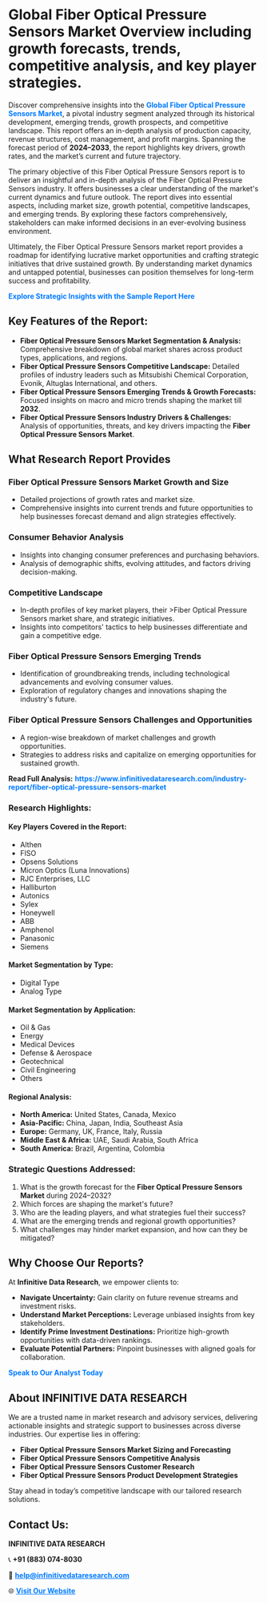 <h1>Global Fiber Optical Pressure Sensors Market Overview including growth forecasts, trends, competitive analysis, and key player strategies.</h1>
<p>
Discover comprehensive insights into the 
<a href="https://www.infinitivedataresearch.com/industry-report/fiber-optical-pressure-sensors-market" rel="dofollow" style="color: #007BFF; text-decoration: none;"><strong>Global Fiber Optical Pressure Sensors Market</strong></a>, a pivotal industry segment analyzed through its historical development, emerging trends, growth prospects, and competitive landscape. This report offers an in-depth analysis of production capacity, revenue structures, cost management, and profit margins. Spanning the forecast period of <strong>2024–2033</strong>, the report highlights key drivers, growth rates, and the market’s current and future trajectory.
</p>
<p>
The primary objective of this Fiber Optical Pressure Sensors report is to deliver an insightful and in-depth analysis of the Fiber Optical Pressure Sensors industry. It offers businesses a clear understanding of the market's current dynamics and future outlook. The report dives into essential aspects, including market size, growth potential, competitive landscapes, and emerging trends. By exploring these factors comprehensively, stakeholders can make informed decisions in an ever-evolving business environment.
</p>
<p>
Ultimately, the Fiber Optical Pressure Sensors market report provides a roadmap for identifying lucrative market opportunities and crafting strategic initiatives that drive sustained growth. By understanding market dynamics and untapped potential, businesses can position themselves for long-term success and profitability.
</p>
<p>
<a href="https://www.infinitivedataresearch.com/request-sample/reportId=106239" style="color: #007BFF; text-decoration: none;"><strong>Explore Strategic Insights with the Sample Report Here</strong></a>
</p>

<h2>Key Features of the Report:</h2>
<ul>
<li><strong>Fiber Optical Pressure Sensors Market Segmentation & Analysis:</strong> Comprehensive breakdown of global market shares across product types, applications, and regions.</li>
<li><strong>Fiber Optical Pressure Sensors Competitive Landscape:</strong> Detailed profiles of industry leaders such as Mitsubishi Chemical Corporation, Evonik, Altuglas International, and others.</li>
<li><strong>Fiber Optical Pressure Sensors Emerging Trends & Growth Forecasts:</strong> Focused insights on macro and micro trends shaping the market till <strong>2032</strong>.</li>
<li><strong>Fiber Optical Pressure Sensors Industry Drivers & Challenges:</strong> Analysis of opportunities, threats, and key drivers impacting the <strong>Fiber Optical Pressure Sensors Market</strong>.</li>
</ul>

<h2>What Research Report Provides</h2>
<h3>Fiber Optical Pressure Sensors Market Growth and Size</h3>
<ul>
<li>Detailed projections of growth rates and market size.</li>
<li>Comprehensive insights into current trends and future opportunities to help businesses forecast demand and align strategies effectively.</li>
</ul>

<h3>Consumer Behavior Analysis</h3>
<ul>
<li>Insights into changing consumer preferences and purchasing behaviors.</li>
<li>Analysis of demographic shifts, evolving attitudes, and factors driving decision-making.</li>
</ul>

<h3>Competitive Landscape</h3>
<ul>
<li>In-depth profiles of key market players, their >Fiber Optical Pressure Sensors market share, and strategic initiatives.</li>
<li>Insights into competitors' tactics to help businesses differentiate and gain a competitive edge.</li>
</ul>

<h3>Fiber Optical Pressure Sensors Emerging Trends</h3>
<ul>
<li>Identification of groundbreaking trends, including technological advancements and evolving consumer values.</li>
<li>Exploration of regulatory changes and innovations shaping the industry's future.</li>
</ul>

<h3>Fiber Optical Pressure Sensors Challenges and Opportunities</h3>
<ul>
<li>A region-wise breakdown of market challenges and growth opportunities.</li>
<li>Strategies to address risks and capitalize on emerging opportunities for sustained growth.</li>
</ul>
<p><strong>Read Full Analysis:</strong> <a href="https://www.infinitivedataresearch.com/industry-report/fiber-optical-pressure-sensors-market" rel="dofollow" style="color: #007BFF; text-decoration: none;"><strong>https://www.infinitivedataresearch.com/industry-report/fiber-optical-pressure-sensors-market</strong></a></p>
<h3>Research Highlights:</h3>
<h4>Key Players Covered in the Report:</h4>
<ul><li>Althen</li><li>FISO</li><li>Opsens Solutions</li><li>Micron Optics (Luna Innovations)</li><li>RJC Enterprises, LLC</li><li>Halliburton</li><li>Autonics</li><li>Sylex</li><li>Honeywell</li><li>ABB</li><li>Amphenol</li><li>Panasonic</li><li>Siemens</li></ul>
<h4>Market Segmentation by Type:</h4>
<ul><li>Digital Type</li><li>Analog Type</li></ul>
<h4>Market Segmentation by Application:</h4>
<ul><li>Oil &amp; Gas</li><li>Energy</li><li>Medical Devices</li><li>Defense &amp; Aerospace</li><li>Geotechnical</li><li>Civil Engineering</li><li>Others</li></ul>

<h4>Regional Analysis:</h4>
<ul>
<li><strong>North America:</strong> United States, Canada, Mexico</li>
<li><strong>Asia-Pacific:</strong> China, Japan, India, Southeast Asia</li>
<li><strong>Europe:</strong> Germany, UK, France, Italy, Russia</li>
<li><strong>Middle East & Africa:</strong> UAE, Saudi Arabia, South Africa</li>
<li><strong>South America:</strong> Brazil, Argentina, Colombia</li>
</ul>

<h3>Strategic Questions Addressed:</h3>
<ol>
<li>What is the growth forecast for the <strong>Fiber Optical Pressure Sensors Market</strong> during 2024–2032?</li>
<li>Which forces are shaping the market's future?</li>
<li>Who are the leading players, and what strategies fuel their success?</li>
<li>What are the emerging trends and regional growth opportunities?</li>
<li>What challenges may hinder market expansion, and how can they be mitigated?</li>
</ol>

<h2>Why Choose Our Reports?</h2>
<p>At <strong>Infinitive Data Research</strong>, we empower clients to:</p>
<ul>
<li><strong>Navigate Uncertainty:</strong> Gain clarity on future revenue streams and investment risks.</li>
<li><strong>Understand Market Perceptions:</strong> Leverage unbiased insights from key stakeholders.</li>
<li><strong>Identify Prime Investment Destinations:</strong> Prioritize high-growth opportunities with data-driven rankings.</li>
<li><strong>Evaluate Potential Partners:</strong> Pinpoint businesses with aligned goals for collaboration.</li>
</ul>
<p><a href="https://www.infinitivedataresearch.com/industry-report/fiber-optical-pressure-sensors-market" rel="dofollow" style="color: #007BFF; text-decoration: none;"><strong>Speak to Our Analyst Today</strong></a></p>

<h2>About INFINITIVE DATA RESEARCH</h2>
<p>We are a trusted name in market research and advisory services, delivering actionable insights and strategic support to businesses across diverse industries. Our expertise lies in offering:</p>
<ul>
<li><strong>Fiber Optical Pressure Sensors Market Sizing and Forecasting</strong></li>
<li><strong>Fiber Optical Pressure Sensors Competitive Analysis</strong></li>
<li><strong>Fiber Optical Pressure Sensors Customer Research</strong></li>
<li><strong>Fiber Optical Pressure Sensors Product Development Strategies</strong></li>
</ul>
<p>Stay ahead in today’s competitive landscape with our tailored research solutions.</p>

<h2>Contact Us:</h2>
<p><strong>INFINITIVE DATA RESEARCH</strong></p>
<p>📞 <strong>+91 (883) 074-8030</strong></p>
<p>📧 <strong><a href="mailto:help@infinitivedataresearch.com" style="color: #007BFF;">help@infinitivedataresearch.com</a></strong></p>
<p>🌐 <strong><a href="https://www.infinitivedataresearch.com" rel="dofollow" style="color: #007BFF;">Visit Our Website</a></strong></p>